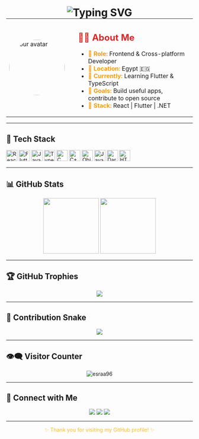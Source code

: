 <!-- 👇 GitHub Profile README Template - Customized by ChatGPT -->

<!-- Typing animation -->
<h1 align="center">
  <img src="https://readme-typing-svg.herokuapp.com?font=Fira+Code&weight=700&size=24&duration=4000&pause=1000&color=F97316&center=true&vCenter=true&width=435&lines=Hi+%F0%9F%91%8B%2C+I'm+Esraa+Awad;Frontend+%26+Cross-platform+Developer;Welcome+to+my+GitHub+profile!" alt="Typing SVG" />
</h1>

<!-- Avatar and bio -->
<table border="0" cellspacing="0" cellpadding="0" style="margin-top: -20px;">
  <tr>
    <td width="170">
      <img src="https://avatars.githubusercontent.com/u/yourID" width="150" style="border-radius: 50%" alt="Your avatar" />
    </td>
    <td>
      <h2 align="left" style="color:#DC2626;">👩‍💻 About Me</h2>
      <ul>
        <li><strong style="color:#F59E0B;">💼 Role:</strong> Frontend & Cross-platform Developer</li>
        <li><strong style="color:#F59E0B;">📍 Location:</strong> Egypt 🇪🇬</li>
        <li><strong style="color:#F59E0B;">🔭 Currently:</strong> Learning Flutter & TypeScript</li>
        <li><strong style="color:#F59E0B;">🎯 Goals:</strong> Build useful apps, contribute to open source</li>
        <li><strong style="color:#F59E0B;">🧠 Stack:</strong> React | Flutter | .NET</li>
      </ul>
    </td>
  </tr>
</table>

---

## 🔧 Tech Stack
<div align="left">
  <img src="https://cdn.jsdelivr.net/gh/devicons/devicon/icons/react/react-original.svg" height="30" title="React"/>
  <img src="https://cdn.jsdelivr.net/gh/devicons/devicon/icons/flutter/flutter-original.svg" height="30" title="Flutter"/>
  <img src="https://cdn.jsdelivr.net/gh/devicons/devicon/icons/javascript/javascript-original.svg" height="30" title="JavaScript"/>
  <img src="https://cdn.jsdelivr.net/gh/devicons/devicon/icons/typescript/typescript-original.svg" height="30" title="TypeScript"/>
 <img src="https://cdn.jsdelivr.net/gh/devicons/devicon/icons/c/c-original.svg" height="30" title="C"/>
  <img src="https://cdn.jsdelivr.net/gh/devicons/devicon/icons/cplusplus/cplusplus-original.svg" height="30" title="C++"/>
  <img src="https://img.shields.io/badge/OOP-Concept-orange?style=flat&logo=codeforces&logoColor=white" height="30" title="Object-Oriented Programming"/>
  <img src="https://cdn.jsdelivr.net/gh/devicons/devicon/icons/javascript/javascript-original.svg" height="30" title="JavaScript"/>
  <img src="https://cdn.jsdelivr.net/gh/devicons/devicon/icons/dart/dart-original.svg" height="30" title="Dart"/>
  <img src="https://cdn.jsdelivr.net/gh/devicons/devicon/icons/html5/html5-original.svg" height="30" title="HTML"/>
</div>

---

## 📊 GitHub Stats
<div align="center">
  <img src="https://github-readme-stats.vercel.app/api?username=esraa96&show_icons=true&theme=orange&icon_color=F97316&text_color=FB923C&title_color=DC2626" height="150"/>
  <img src="https://github-readme-stats.vercel.app/api/top-langs/?username=esraa96&layout=compact&theme=orange&title_color=DC2626&text_color=FBBF24" height="150"/>
</div>

---

## 🏆 GitHub Trophies
<p align="center">
  <img src="https://github-profile-trophy.vercel.app/?username=esraa96&theme=flat&row=1&title=MultiLanguage,Commit,Repositories,Followers,Stars&margin-w=10&no-frame=true&title_color=F59E0B&text_color=DC2626"/>
</p>

---

## 🐍 Contribution Snake
<p align="center">
  <img src="https://raw.githubusercontent.com/esraa96/esraa96/output/github-contribution-grid-snake.svg" />
</p>

---

## 👁️‍🗨️ Visitor Counter
<p align="center">
  <img src="https://komarev.com/ghpvc/?username=esraa96&label=Profile%20views&color=FF5733&style=flat-square" alt="esraa96" />
</p>

---

## 🔗 Connect with Me
<p align="center">
  <a href="mailto:esrawad96@gmail.com"><img src="https://img.shields.io/badge/Gmail-D14836?style=for-the-badge&logo=gmail&logoColor=white"/></a>
  <a href="https://www.linkedin.com/in/esraa-a-73a693256/"><img src="https://img.shields.io/badge/LinkedIn-F97316?style=for-the-badge&logo=linkedin&logoColor=white"/></a>
  <a href="https://github.com/esraa96"><img src="https://img.shields.io/badge/GitHub-DC2626?style=for-the-badge&logo=github&logoColor=white"/></a>
</p>

---

<p align="center" style="color:#FBBF24;">✨ Thank you for visiting my GitHub profile! ✨</p>

